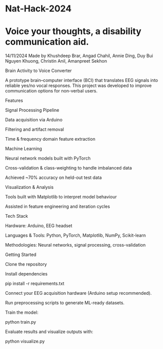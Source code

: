 # Nat-Hack-2024
# Voice your thoughts, a disability communication aid.
  14/11/2024
  Made by Khushdeep Brar, Angad Chahil, Annie Ding, Duy Bui Nguyen Khuong, Christin Anil, Amanpreet Sekhon

Brain Activity to Voice Converter

A prototype brain–computer interface (BCI) that translates EEG signals into reliable yes/no vocal responses. This project was developed to improve communication options for non-verbal users.

Features

Signal Processing Pipeline

Data acquisition via Arduino

Filtering and artifact removal

Time & frequency domain feature extraction

Machine Learning

Neural network models built with PyTorch

Cross-validation & class-weighting to handle imbalanced data

Achieved ~70% accuracy on held-out test data

Visualization & Analysis

Tools built with Matplotlib to interpret model behaviour

Assisted in feature engineering and iteration cycles

Tech Stack

Hardware: Arduino, EEG headset

Languages & Tools: Python, PyTorch, Matplotlib, NumPy, Scikit-learn

Methodologies: Neural networks, signal processing, cross-validation

Getting Started

Clone the repository

Install dependencies

pip install -r requirements.txt


Connect your EEG acquisition hardware (Arduino setup recommended).

Run preprocessing scripts to generate ML-ready datasets.

Train the model:

python train.py


Evaluate results and visualize outputs with:

python visualize.py
